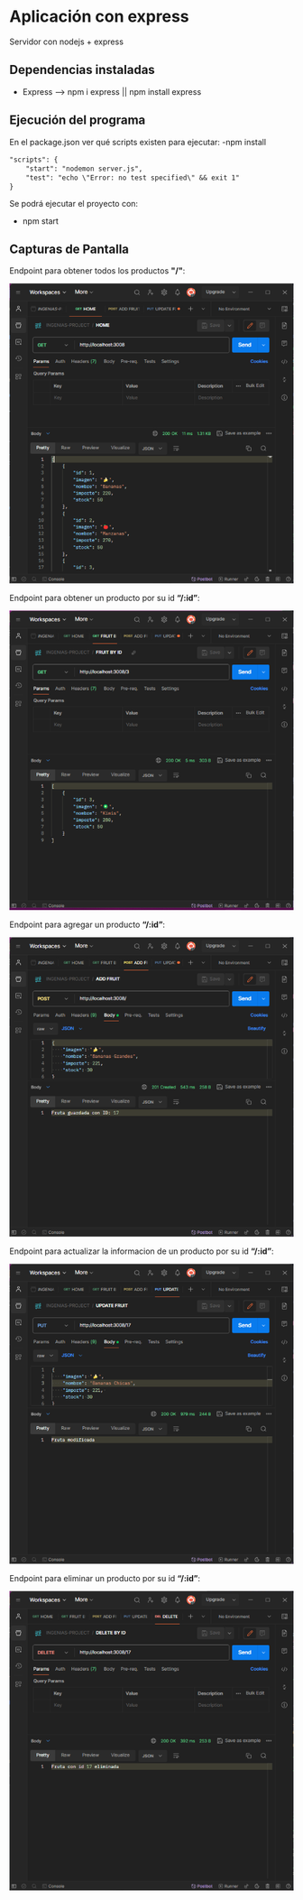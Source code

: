 # Aplicación con express

Servidor con nodejs + express

## Dependencias instaladas
- Express --> npm i express || npm install express

## Ejecución del programa

En el package.json ver qué scripts existen para ejecutar:
-npm install

```
"scripts": {
    "start": "nodemon server.js",
    "test": "echo \"Error: no test specified\" && exit 1"
}
```

Se podrá ejecutar el proyecto con:
- npm start

## Capturas de Pantalla

Endpoint para obtener todos los productos **"/"**:

![Endpoint GET generico](assets/getAll.jpg)

Endpoint para obtener un producto por su id **“/:id”**:

![Endpoint por GET ID](assets/getById.jpg)

Endpoint para agregar un producto **“/:id”**:

![Endpoint por POST](assets/post.jpg)

Endpoint para actualizar la informacion de un producto por su id **“/:id”**:

![Endpoint por PUT ID](assets/put.jpg)

Endpoint para eliminar un producto por su id **“/:id”**:

![Endpoint por DELETE ID](assets/delete.jpg)